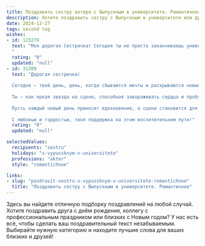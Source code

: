 ```yaml
---
title: Поздравить сестру актера с Выпускным в университете. Романтичное
description: Хотите поздравить сестру с Выпускным в университете или другим праздником? Наш ИИ создаст незабываемое поздравление, а вы обязательно выделитесь среди других.  
date: 2024-12-27
tags: second tag
wishes:
- id: 123279
  text: "Моя дорогая Сестричка! Сегодня ты не просто заканчиваешь университет, сегодня ты расправляешь крылья своей прекрасной творческой души, готовясь к большому взлёту в мир искусства!  Пусть сцена станет твоим вторым домом, а аплодисменты – музыкой твоей жизни.  Я бесконечно горжусь тобой и желаю тебе  радости, вдохновения и самых ярких ролей!  Пусть твоя жизнь будет  наполнена  любовью,  счастьем и  вечным  светом рампы.  С Днём Выпускника!
  "
  rating: "0"
  updated: "null"
- id: 31389
  text: "Дорогая сестричка!
  
  Сегодня — твой день, день, когда сбываются мечты и раскрываются новые горизонты. Поздравляю тебя с успешным окончанием университета и получением профессии актёра! Ты вложила в это много усилий и страсти, и сейчас мир готов встретить тебя с распростёртыми объятиями.
  
  Ты — как яркая звезда на сцене, способная завораживать сердца и пробуждать эмоции в каждом зрителе. Твоя улыбка и талант освещают путь, и я верю, что впереди у тебя только самые светлые роли и незабываемые приключения.
  
  Пусть каждый новый день приносит вдохновение, а сцена становится для тебя местом, где сбываются самые заветные желания. Желаю тебе смелости в поисках новых возможностей, любви на каждом шагу и веры в себя, ведь ты заслуживаешь самого лучшего.
  
  С любовью и гордостью, твоя поддержка на этом восхитительном пути!"
  rating: "0"
  updated: "null"

selectedValues:
  recipients: "sestru"
  holidays: "s-vypussknym-v-universitete"
  professions: "akter"
  style: "romantichnoe"

links:
- slug: "pozdravit-sestru-s-vypussknym-v-universitete-romantichnoe"
  title: "Поздравить сестру с Выпускным в университете. Романтичное"
---
```


Здесь вы найдете отличную подборку поздравлений на любой случай.
Хотите поздравить друга с днём рождения, коллегу с профессиональным праздником или близких с Новым годом? У нас есть всё, чтобы сделать ваш поздравительный текст незабываемым. Выбирайте нужную категорию и находите лучшие слова для ваших близких и друзей!
